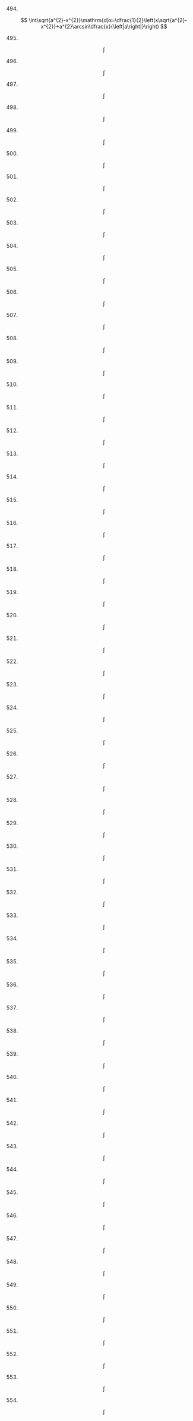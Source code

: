 
494.
$$
\int\sqrt{a^{2}-x^{2}}\mathrm{d}x=\dfrac{1}{2}\left(x\sqrt{a^{2}-x^{2}}+a^{2}\arcsin\dfrac{x}{\left|a\right|}\right) 
$$

495.
$$
\int
$$

496.
$$
\int
$$

497.
$$
\int
$$

498.
$$
\int
$$

499.
$$
\int
$$

500.
$$
\int
$$

501.
$$
\int
$$

502.
$$
\int
$$

503.
$$
\int
$$

504.
$$
\int
$$

505.
$$
\int
$$

506.
$$
\int
$$

507.
$$
\int
$$

508.
$$
\int
$$

509.
$$
\int
$$

510.
$$
\int
$$

511.
$$
\int
$$

512.
$$
\int
$$

513.
$$
\int
$$

514.
$$
\int
$$

515.
$$
\int
$$

516.
$$
\int
$$

517.
$$
\int
$$

518.
$$
\int
$$

519.
$$
\int
$$

520.
$$
\int
$$

521.
$$
\int
$$

522.
$$
\int
$$

523.
$$
\int
$$

524.
$$
\int
$$

525.
$$
\int
$$

526.
$$
\int
$$

527.
$$
\int
$$

528.
$$
\int
$$

529.
$$
\int
$$

530.
$$
\int
$$

531.
$$
\int
$$

532.
$$
\int
$$

533.
$$
\int
$$

534.
$$
\int
$$

535.
$$
\int
$$

536.
$$
\int
$$

537.
$$
\int
$$

538.
$$
\int
$$

539.
$$
\int
$$

540.
$$
\int
$$

541.
$$
\int
$$

542.
$$
\int
$$

543.
$$
\int
$$

544.
$$
\int
$$

545.
$$
\int
$$

546.
$$
\int
$$

547.
$$
\int
$$

548.
$$
\int
$$

549.
$$
\int
$$

550.
$$
\int
$$

551.
$$
\int
$$

552.
$$
\int
$$

553.
$$
\int
$$

554.
$$
\int
$$

